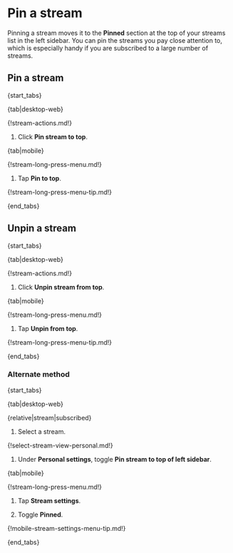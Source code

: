 # Pin a stream

Pinning a stream moves it to the **Pinned** section at the top of your streams
list in the left sidebar. You can pin the streams you pay close attention to,
which is especially handy if you are subscribed to a large number of streams.

## Pin a stream

{start_tabs}

{tab|desktop-web}

{!stream-actions.md!}

1. Click **Pin stream to top**.

{tab|mobile}

{!stream-long-press-menu.md!}

1. Tap **Pin to top**.

{!stream-long-press-menu-tip.md!}

{end_tabs}

## Unpin a stream

{start_tabs}

{tab|desktop-web}

{!stream-actions.md!}

1. Click **Unpin stream from top**.

{tab|mobile}

{!stream-long-press-menu.md!}

1. Tap **Unpin from top**.

{!stream-long-press-menu-tip.md!}

{end_tabs}

### Alternate method

{start_tabs}

{tab|desktop-web}

{relative|stream|subscribed}

1. Select a stream.

{!select-stream-view-personal.md!}

1. Under **Personal settings**, toggle **Pin stream to top of left sidebar**.

{tab|mobile}

{!stream-long-press-menu.md!}

1. Tap **Stream settings**.

1. Toggle **Pinned**.

{!mobile-stream-settings-menu-tip.md!}

{end_tabs}
